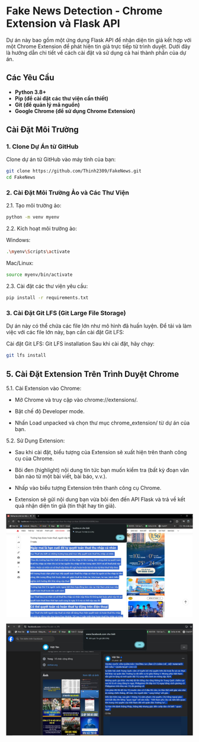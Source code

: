 # Fake News Detection - Chrome Extension và Flask API

Dự án này bao gồm một ứng dụng Flask API để nhận diện tin giả kết hợp với một Chrome Extension để phát hiện tin giả trực tiếp từ trình duyệt. Dưới đây là hướng dẫn chi tiết về cách cài đặt và sử dụng cả hai thành phần của dự án.

## Các Yêu Cầu

- **Python 3.8+**
- **Pip (để cài đặt các thư viện cần thiết)**
- **Git (để quản lý mã nguồn)**
- **Google Chrome (để sử dụng Chrome Extension)**

## Cài Đặt Môi Trường

### 1. Clone Dự Án từ GitHub

Clone dự án từ GitHub vào máy tính của bạn:
```bash
git clone https://github.com/Thinh2309/FakeNews.git
cd FakeNews
```
### 2. Cài Đặt Môi Trường Ảo và Các Thư Viện
2.1. Tạo môi trường ảo:

```bash
python -m venv myenv
```
2.2. Kích hoạt môi trường ảo:

Windows:
```bash
.\myenv\Scripts\activate
```
Mac/Linux:

```bash
source myenv/bin/activate
```
2.3. Cài đặt các thư viện yêu cầu:

```bash
pip install -r requirements.txt
```
### 3. Cài Đặt Git LFS (Git Large File Storage)
Dự án này có thể chứa các file lớn như mô hình đã huấn luyện. Để tải và làm việc với các file lớn này, bạn cần cài đặt Git LFS:

Cài đặt Git LFS: Git LFS installation
Sau khi cài đặt, hãy chạy:
```bash
git lfs install
```
## 5. Cài Đặt Extension Trên Trình Duyệt Chrome

5.1. Cài Extension vào Chrome:

- Mở Chrome và truy cập vào chrome://extensions/.

- Bật chế độ Developer mode.

- Nhấn Load unpacked và chọn thư mục chrome_extension/ từ dự án của bạn.

5.2. Sử Dụng Extension:

- Sau khi cài đặt, biểu tượng của Extension sẽ xuất hiện trên thanh công cụ của Chrome.

- Bôi đen (highlight) nội dung tin tức bạn muốn kiểm tra (bất kỳ đoạn văn bản nào từ một bài viết, bài báo, v.v.).

- Nhấp vào biểu tượng Extension trên thanh công cụ Chrome.

- Extension sẽ gửi nội dung bạn vừa bôi đen đến API Flask và trả về kết quả nhận diện tin giả (tin thật hay tin giả).
  
![Ảnh kết quả tin thật của extension](img/real.png)

![Ảnh kết quả tin giả của extension](img/fake.png)


